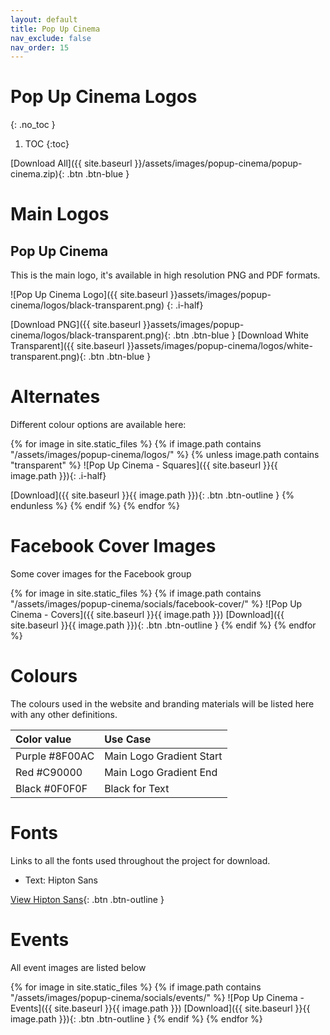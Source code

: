 ```yaml
---
layout: default
title: Pop Up Cinema
nav_exclude: false
nav_order: 15
---
```


# Pop Up Cinema Logos

{: .no_toc }

1. TOC
{:toc}

[Download All]({{ site.baseurl }}/assets/images/popup-cinema/popup-cinema.zip){: .btn .btn-blue }

# Main Logos

## Pop Up Cinema

This is the main logo, it's available in high resolution PNG and PDF formats.

![Pop Up Cinema Logo]({{ site.baseurl }}assets/images/popup-cinema/logos/black-transparent.png)
{: .i-half}

[Download PNG]({{ site.baseurl }}assets/images/popup-cinema/logos/black-transparent.png){: .btn .btn-blue }
[Download White Transparent]({{ site.baseurl }}assets/images/popup-cinema/logos/white-transparent.png){: .btn .btn-blue }

# Alternates

Different colour options are available here:

{% for image in site.static_files %}
{% if image.path contains "/assets/images/popup-cinema/logos/" %}
{% unless image.path contains "transparent" %}
![Pop Up Cinema - Squares]({{ site.baseurl }}{{ image.path }}){: .i-half}

[Download]({{ site.baseurl }}{{ image.path }}){: .btn .btn-outline }
{% endunless %}
{% endif %}
{% endfor %}

# Facebook Cover Images

Some cover images for the Facebook group

{% for image in site.static_files %}
{% if image.path contains "/assets/images/popup-cinema/socials/facebook-cover/" %}
![Pop Up Cinema - Covers]({{ site.baseurl }}{{ image.path }})
[Download]({{ site.baseurl }}{{ image.path }}){: .btn .btn-outline }
{% endif %}
{% endfor %}

# Colours

The colours used in the website and branding materials will be listed here with any other definitions.

| Color value                                                                                                    | Use Case             |
| :------------------------------------------------------------------------------------------------------------- | :------------------- |
| <span class="d-inline-block p-2 mr-1 v-align-middle" style="background-color:#8F00AC" ></span> Purple #8F00AC   | Main Logo Gradient Start  |
| <span class="d-inline-block p-2 mr-1 v-align-middle" style="background-color:#C90000" ></span> Red #C90000 | Main Logo Gradient End |
| <span class="d-inline-block p-2 mr-1 v-align-middle" style="background-color:#0F0F0F" ></span> Black #0F0F0F   | Black for Text  |

# Fonts

Links to all the fonts used throughout the project for download.

-   Text: Hipton Sans

[View Hipton Sans](https://www.freefonts.io/the-hipton-font-family/){: .btn .btn-outline }

# Events

All event images are listed below

{% for image in site.static_files %}
{% if image.path contains "/assets/images/popup-cinema/socials/events/" %}
![Pop Up Cinema - Events]({{ site.baseurl }}{{ image.path }})
[Download]({{ site.baseurl }}{{ image.path }}){: .btn .btn-outline }
{% endif %}
{% endfor %}
